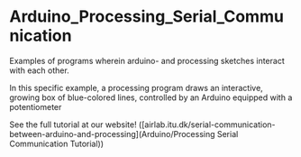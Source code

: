 # Arduino_Processing_Serial_Communication
Examples of programs wherein arduino- and processing sketches interact with each other. 

In this specific example, a processing program draws an interactive, growing box of blue-colored lines, controlled by an Arduino equipped with a potentiometer

See the full tutorial at our website!
([airlab.itu.dk/serial-communication-between-arduino-and-processing](Arduino/Processing Serial Communication Tutorial))
